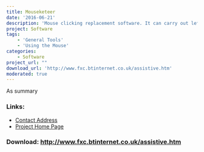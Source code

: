 ```yaml
---
title: Mouseketeer
date: '2016-06-21'
description: 'Mouse clicking replacement software. It can carry out left click, right click, double click, highlight and drag-drop actions.'
project: Software
tags:
    - 'General Tools'
    - 'Using the Mouse'
categories:
    - Software
project_url: ""
download_url: 'http://www.fxc.btinternet.co.uk/assistive.htm'
moderated: true
---
```

  
As summary

### Links:
- <a href="mailto:fxc@btinternet.com">Contact Address</a>
- <a href="http://www.fxc.btinternet.co.uk/assistive.htm">Project Home Page</a>

### Download: http://www.fxc.btinternet.co.uk/assistive.htm 